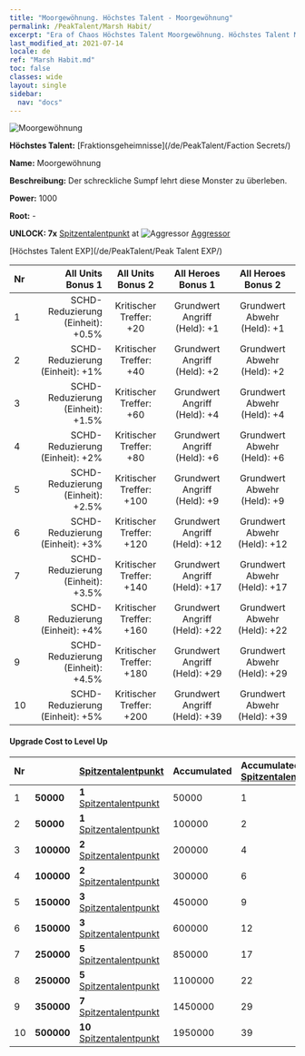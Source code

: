 ```yaml
---
title: "Moorgewöhnung. Höchstes Talent - Moorgewöhnung"
permalink: /PeakTalent/Marsh Habit/
excerpt: "Era of Chaos Höchstes Talent Moorgewöhnung. Höchstes Talent Moorgewöhnung. Moorgewöhnung"
last_modified_at: 2021-07-14
locale: de
ref: "Marsh Habit.md"
toc: false
classes: wide
layout: single
sidebar:
  nav: "docs"
---
```


  ![Moorgewöhnung](/images/pt/talent_3005.png)

  **Höchstes Talent:** [Fraktionsgeheimnisse](/de/PeakTalent/Faction Secrets/)

  **Name:** Moorgewöhnung

  **Beschreibung:** Der schreckliche Sumpf lehrt diese Monster zu überleben.

  **Power:** 1000

  **Root:** -

  **UNLOCK: 7x** [Spitzentalentpunkt](/ItemsDE/con_934/) at ![Aggressor](/images/pt/talent_3004.png) [Aggressor](/de/PeakTalent/Aggressor/)

  [Höchstes Talent EXP](/de/PeakTalent/Peak Talent EXP/)

  | Nr | All Units Bonus 1 | All Units Bonus 2 | All Heroes Bonus 1 | All Heroes Bonus 2 |
  |:---|--------------:|:-------------:|:-------------:|:-------------:|
  | 1 | SCHD-Reduzierung (Einheit): +0.5% | Kritischer Treffer: +20 | Grundwert Angriff (Held): +1 | Grundwert Abwehr (Held): +1 |
  | 2 | SCHD-Reduzierung (Einheit): +1% | Kritischer Treffer: +40 | Grundwert Angriff (Held): +2 | Grundwert Abwehr (Held): +2 |
  | 3 | SCHD-Reduzierung (Einheit): +1.5% | Kritischer Treffer: +60 | Grundwert Angriff (Held): +4 | Grundwert Abwehr (Held): +4 |
  | 4 | SCHD-Reduzierung (Einheit): +2% | Kritischer Treffer: +80 | Grundwert Angriff (Held): +6 | Grundwert Abwehr (Held): +6 |
  | 5 | SCHD-Reduzierung (Einheit): +2.5% | Kritischer Treffer: +100 | Grundwert Angriff (Held): +9 | Grundwert Abwehr (Held): +9 |
  | 6 | SCHD-Reduzierung (Einheit): +3% | Kritischer Treffer: +120 | Grundwert Angriff (Held): +12 | Grundwert Abwehr (Held): +12 |
  | 7 | SCHD-Reduzierung (Einheit): +3.5% | Kritischer Treffer: +140 | Grundwert Angriff (Held): +17 | Grundwert Abwehr (Held): +17 |
  | 8 | SCHD-Reduzierung (Einheit): +4% | Kritischer Treffer: +160 | Grundwert Angriff (Held): +22 | Grundwert Abwehr (Held): +22 |
  | 9 | SCHD-Reduzierung (Einheit): +4.5% | Kritischer Treffer: +180 | Grundwert Angriff (Held): +29 | Grundwert Abwehr (Held): +29 |
  | 10 | SCHD-Reduzierung (Einheit): +5% | Kritischer Treffer: +200 | Grundwert Angriff (Held): +39 | Grundwert Abwehr (Held): +39 |


#### Upgrade Cost to Level Up

  | Nr | <i class="fas fa-coins"/> | [Spitzentalentpunkt](/ItemsDE/con_934/) | Accumulated <i class="fas fa-coins"/> | Accumulated [Spitzentalentpunkt](/ItemsDE/con_934/) |
  |:---|:--------------|:-------------|:-------------|:-------------|
  | 1 | **50000** | **1** [Spitzentalentpunkt](/ItemsDE/con_934/) | 50000 | 1 |
  | 2 | **50000** | **1** [Spitzentalentpunkt](/ItemsDE/con_934/) | 100000 | 2 |
  | 3 | **100000** | **2** [Spitzentalentpunkt](/ItemsDE/con_934/) | 200000 | 4 |
  | 4 | **100000** | **2** [Spitzentalentpunkt](/ItemsDE/con_934/) | 300000 | 6 |
  | 5 | **150000** | **3** [Spitzentalentpunkt](/ItemsDE/con_934/) | 450000 | 9 |
  | 6 | **150000** | **3** [Spitzentalentpunkt](/ItemsDE/con_934/) | 600000 | 12 |
  | 7 | **250000** | **5** [Spitzentalentpunkt](/ItemsDE/con_934/) | 850000 | 17 |
  | 8 | **250000** | **5** [Spitzentalentpunkt](/ItemsDE/con_934/) | 1100000 | 22 |
  | 9 | **350000** | **7** [Spitzentalentpunkt](/ItemsDE/con_934/) | 1450000 | 29 |
  | 10 | **500000** | **10** [Spitzentalentpunkt](/ItemsDE/con_934/) | 1950000 | 39 |
